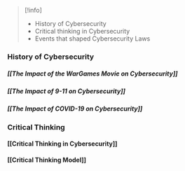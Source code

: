 >[!info]
>- History of Cybersecurity
>- Critical thinking in Cybersecurity
>- Events that shaped Cybersecurity Laws

### History of Cybersecurity

##### [[The Impact of the WarGames Movie on Cybersecurity]]
##### [[The Impact of 9-11 on Cybersecurity]]
##### [[The Impact of COVID-19 on Cybersecurity]]

### Critical Thinking

#### [[Critical Thinking in Cybersecurity]]

#### [[Critical Thinking Model]]
